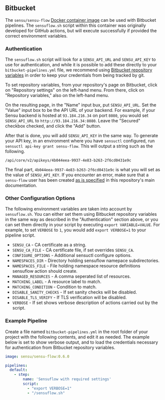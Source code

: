 ## Bitbucket
The `sensu/sensu-flow` [Docker container image](https://docs.gitlab.com/ee/ci/docker/using_docker_images.html#define-image-in-the-gitlab-ciyml-file) can be used with Bitbucket pipelines. The `sensuflow.sh` script within this container was originally developed for GitHub actions, but will execute successfully if provided the correct environment variables.

### Authentication

The `sensuflow.sh` script will look for a `SENSU_API_URL` and `SENSU_API_KEY` to use for authentication, and while it is possible to add these directly to your `bitbucket-pipelines.yml` file, we recommend using [Bitbucket repository variables](https://support.atlassian.com/bitbucket-cloud/docs/variables-and-secrets/) in order to keep your credentials from being tracked by git. 

To set repository variables, from your repository's page on Bitbucket, click on "Repository settings" on the left-hand menu. From there, click on "Repository variables," also on the left-hand menu.

On the resulting page, in the "Name" input bux, put `SENSU_API_URL`. Set the "Value" input box to be the API URL of your backend. For example, if your Sensu backend is hosted at `93.184.216.34` on port `8080`, you would set `SENSU_API_URL` to `http://93.184.216.34:8080`. Leave the "Secured" checkbox checked, and click the "Add" button.

After that is done, you will add `SENSU_API_KEY` in the same way. To generate your API key, in an environment where you have `sensuctl` configured, run `sensuctl api-key grant sensu-flow`. This will output a string such as the following.

```
/api/core/v2/apikeys/4b044eea-9937-4e83-b263-2f6cd0431e9c
```

The final part, `4b044eea-9937-4e83-b263-2f6cd0431e9c` is what you will set as the value of `SENSU_API_KEY`. If you encounter an error, make sure that a `sensu-flow` user has been created [as is specified](https://github.com/sensu/sensu-flow#create-the-sensu-flow-user) in this repository's main documentation.

### Other Configuration Options

The following environment variables are taken into account by `sensuflow.sh`. You can either set them using Bitbucket repository variables in the same way as described in the "Authentication" section above, or you can set them directly in your script by executing `export VARIABLE=VALUE`. For example, to set `VERBOSE` to `1`, you would add `export VERBOSE=1` to your pipeline script.

* `SENSU_CA` - CA certificate as a string.
* `SENSU_CA_FILE` - CA certificate file, if set overrides `SENSU_CA`.
* `CONFIGURE_OPTIONS` - Additional sensuctl configure options.
* `NAMESPACES_DIR` - Directory holding sensuflow namepace subdirectories.
* `NAMESPACES_FILE` - File holding namespace resource definitions sensuflow action should create.
* `MANAGED_RESOURCES` - A comma seperated list of resources.
* `MATCHING_LABEL` - A resource label to match.
* `MATCHING_CONDITION` - Condition to match.
* `DISABLE_SANITY_CHECKS` - If set sanity checks will be disabled.
* `DISABLE_TLS_VERIFY` - If TLS verification will be disabled.
* `VERBOSE` - If set shows verbose description of actions carried out by the script.

### Example Pipeline

Create a file named `bitbucket-pipelines.yml` in the root folder of your project with the following contents, and edit it as needed. The example below is set to show verbose output, and to load the credentials necessary for authentication from Bitbucket repository variables. 

```yaml
image: sensu/sensu-flow:0.6.0

pipelines:
  default:
    - step:
        name: 'Sensuflow with required settings'
        script:
          - "export VERBOSE=1"
          - "/sensuflow.sh"
```
